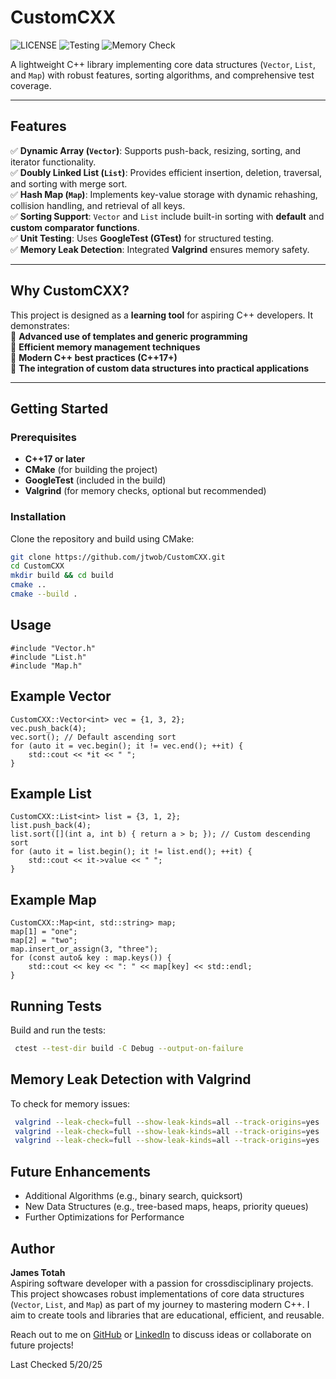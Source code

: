 # CustomCXX
![LICENSE](https://img.shields.io/badge/LICENSE-MIT-green)
![Testing](https://img.shields.io/badge/Testing-GoogleTest-blue)
![Memory Check](https://img.shields.io/badge/Memory%20Check-Valgrind-critical)

A lightweight C++ library implementing core data structures (`Vector`, `List`, and `Map`) with robust features, sorting algorithms, and comprehensive test coverage.

---

## Features
✅ **Dynamic Array (`Vector`)**: Supports push-back, resizing, sorting, and iterator functionality.  
✅ **Doubly Linked List (`List`)**: Provides efficient insertion, deletion, traversal, and sorting with merge sort.  
✅ **Hash Map (`Map`)**: Implements key-value storage with dynamic rehashing, collision handling, and retrieval of all keys.  
✅ **Sorting Support**: `Vector` and `List` include built-in sorting with **default** and **custom comparator functions**.  
✅ **Unit Testing**: Uses **GoogleTest (GTest)** for structured testing.  
✅ **Memory Leak Detection**: Integrated **Valgrind** ensures memory safety.  

---

## Why CustomCXX?
This project is designed as a **learning tool** for aspiring C++ developers. It demonstrates:  
🔹 **Advanced use of templates and generic programming**  
🔹 **Efficient memory management techniques**  
🔹 **Modern C++ best practices (C++17+)**  
🔹 **The integration of custom data structures into practical applications**  

---

## Getting Started
### Prerequisites
- **C++17 or later**
- **CMake** (for building the project)
- **GoogleTest** (included in the build)
- **Valgrind** (for memory checks, optional but recommended)

### Installation
Clone the repository and build using CMake:  
```bash
git clone https://github.com/jtwob/CustomCXX.git
cd CustomCXX
mkdir build && cd build
cmake ..
cmake --build .
```
## Usage
```
#include "Vector.h"
#include "List.h"
#include "Map.h"
```

## Example Vector

```
CustomCXX::Vector<int> vec = {1, 3, 2};
vec.push_back(4);
vec.sort(); // Default ascending sort
for (auto it = vec.begin(); it != vec.end(); ++it) {
    std::cout << *it << " ";
}
```

## Example List

```
CustomCXX::List<int> list = {3, 1, 2};
list.push_back(4);
list.sort([](int a, int b) { return a > b; }); // Custom descending sort
for (auto it = list.begin(); it != list.end(); ++it) {
    std::cout << it->value << " ";
}
```

## Example Map

```
CustomCXX::Map<int, std::string> map;
map[1] = "one";
map[2] = "two";
map.insert_or_assign(3, "three");
for (const auto& key : map.keys()) {
    std::cout << key << ": " << map[key] << std::endl;
}
```

## Running Tests
Build and run the tests:
```bash
 ctest --test-dir build -C Debug --output-on-failure
```

## Memory Leak Detection with Valgrind
To check for memory issues:
```bash
 valgrind --leak-check=full --show-leak-kinds=all --track-origins=yes ./build/CustomCXXTests_Vector
 valgrind --leak-check=full --show-leak-kinds=all --track-origins=yes ./build/CustomCXXTests_List
 valgrind --leak-check=full --show-leak-kinds=all --track-origins=yes ./build/CustomCXXTests_Map
```

## Future Enhancements
- Additional Algorithms (e.g., binary search, quicksort)
- New Data Structures (e.g., tree-based maps, heaps, priority queues)
- Further Optimizations for Performance

## Author
**James Totah**  
Aspiring software developer with a passion for crossdisciplinary projects. This project showcases robust implementations of core data structures (`Vector`, `List`, and `Map`) as part of my journey to mastering modern C++. I aim to create tools and libraries that are educational, efficient, and reusable.

Reach out to me on [GitHub](https://github.com/jtwob) or [LinkedIn](https://www.linkedin.com/in/james-totah-337714188/) to discuss ideas or collaborate on future projects!

Last Checked 5/20/25
